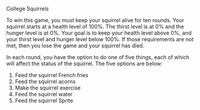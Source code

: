 College Squirrels

To win this game, you must keep your squirrel alive for ten rounds. 
Your squirrel starts at a health level of 100%. The thirst level is at 0% and the hunger level is at 0%. Your goal is to keep your health level above 0%, and your thirst level and hunger level below 100%. If those requirements are not met, then you lose the game and your squirrel has died. 

In each round, you have the option to do one of five things, each of which will affect the status of the squirrel.
The five options are below:

1. Feed the squirrel French fries 
2. Feed the squirrel acorns
3. Make the squirrel exercise
4. Feed the squirrel water
5. Feed the squirrel Sprite
